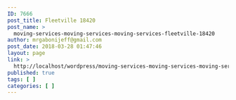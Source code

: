 ```yaml
---
ID: 7666
post_title: Fleetville 18420
post_name: >
  moving-services-moving-services-moving-services-fleetville-18420
author: mrgabonijeff@gmail.com
post_date: 2018-03-28 01:47:46
layout: page
link: >
  http://localhost/wordpress/moving-services-moving-services-moving-services-fleetville-18420/
published: true
tags: [ ]
categories: [ ]
---
```

